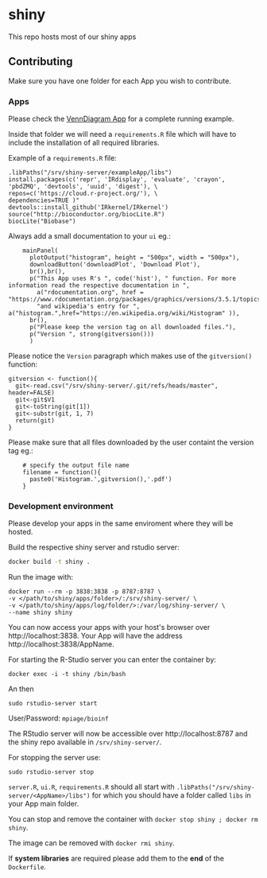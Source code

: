# shiny
This repo hosts most of our shiny apps

## Contributing

Make sure you have one folder for each App you wish to contribute.

### Apps

Please check the [VennDiagram App](https://github.com/mpg-age-bioinformatics/shiny/tree/master/VennDiagram) for a complete running example.

Inside that folder we will need a `requirements.R` file which will have to include the installation of all required libraries.

Example of a `requirements.R` file:

```
.libPaths("/srv/shiny-server/exampleApp/libs")
install.packages(c('repr', 'IRdisplay', 'evaluate', 'crayon', 'pbdZMQ', 'devtools', 'uuid', 'digest'), \
repos=c('https://cloud.r-project.org/'), \
dependencies=TRUE )"
devtools::install_github('IRkernel/IRkernel')
source("http://bioconductor.org/biocLite.R")
biocLite("Biobase")
```

Always add a small documentation to your `ui` eg.:

```
    mainPanel(
      plotOutput("histogram", height = "500px", width = "500px"),
      downloadButton('downloadPlot', 'Download Plot'),
      br(),br(),
      p("This App uses R's ", code('hist'), " function. For more information read the respective documentation in ",
        a("rdocumentation.org", href = "https://www.rdocumentation.org/packages/graphics/versions/3.5.1/topics/hist"),
        "and wikipedia's entry for ", a("histogram.",href="https://en.wikipedia.org/wiki/Histogram" )),
      br(),
      p("Please keep the version tag on all downloaded files."),
      p("Version ", strong(gitversion()))
      )
```

Please notice the `Version` paragraph which makes use of the `gitversion()` function:
```
gitversion <- function(){ 
  git<-read.csv("/srv/shiny-server/.git/refs/heads/master", header=FALSE)
  git<-git$V1
  git<-toString(git[1])
  git<-substr(git, 1, 7)
  return(git)
}
```
Please make sure that all files downloaded by the user containt the version tag eg.:
```
    # specify the output file name
    filename = function(){
      paste0('Histogram.',gitversion(),'.pdf')
    }
```

### Development environment 

Please develop your apps in the same enviroment where they will be hosted.

Build the respective shiny server and rstudio server:
```bash
docker build -t shiny .
```
Run the image with:
```
docker run --rm -p 3838:3838 -p 8787:8787 \
-v </path/to/shiny/apps/folder>/:/srv/shiny-server/ \
-v </path/to/shiny/apps/log/folder/>:/var/log/shiny-server/ \
--name shiny shiny
```

You can now access your apps with your host's browser over http://localhost:3838.
Your App will have the address http://localhost:3838/AppName.

For starting the R-Studio server you can enter the container by:
```
docker exec -i -t shiny /bin/bash
```
An then 
```
sudo rstudio-server start
```
User/Password: `mpiage/bioinf`

The RStudio server will now be accessible over http://localhost:8787 and the shiny repo available in `/srv/shiny-server/`.

For stopping the server use:
```
sudo rstudio-server stop
```

`server.R`, `ui.R`, `requirements.R` should all start with `.libPaths("/srv/shiny-server/<AppName>/libs")` for which you should
have a folder called `libs` in your App main folder.

You can stop and remove the container with `docker stop shiny ; docker rm shiny`.

The image can be removed with `docker rmi shiny`.

If **system libraries** are required please add them to the **end** of the `Dockerfile`.